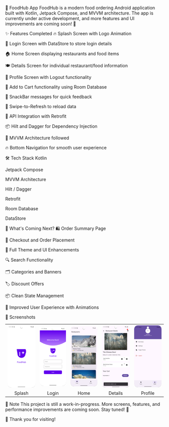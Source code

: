 🍔 FoodHub App
FoodHub is a modern food ordering Android application built with Kotlin, Jetpack Compose, and MVVM architecture.
The app is currently under active development, and more features and UI improvements are coming soon! 🚀

✨ Features Completed
🔥 Splash Screen with Logo Animation

🔑 Login Screen with DataStore to store login details

🏠 Home Screen displaying restaurants and food items

🍽️ Details Screen for individual restaurant/food information

👤 Profile Screen with Logout functionality

🛒 Add to Cart functionality using Room Database

🍟 SnackBar messages for quick feedback

🔄 Swipe-to-Refresh to reload data

📡 API Integration with Retrofit

📦 Hilt and Dagger for Dependency Injection

🚀 MVVM Architecture followed

🔥 Bottom Navigation for smooth user experience

🛠️ Tech Stack
Kotlin

Jetpack Compose

MVVM Architecture

Hilt / Dagger

Retrofit

Room Database

DataStore

🚀 What's Coming Next?
🛍️ Order Summary Page

🛒 Checkout and Order Placement

🎨 Full Theme and UI Enhancements

🔍 Search Functionality

🗂️ Categories and Banners

🏷️ Discount Offers

📦 Clean State Management

💬 Improved User Experience with Animations

📸 Screenshots

<table>
  <tr>
    <td align="center"><img src="screenshots/splash.png" width="160"/></td>
    <td align="center"><img src="screenshots/login.png" width="160"/></td>
    <td align="center"><img src="screenshots/home.png" width="160"/></td>
    <td align="center"><img src="screenshots/details.png" width="160"/></td>
    <td align="center"><img src="screenshots/profile.png" width="160"/></td>
  </tr>
  <tr>
    <td align="center">Splash</td>
    <td align="center">Login</td>
    <td align="center">Home</td>
    <td align="center">Details</td>
    <td align="center">Profile</td>
  </tr>
</table>

📢 Note
This project is still a work-in-progress.
More screens, features, and performance improvements are coming soon. Stay tuned! 🎯

🙌 Thank you for visiting!
